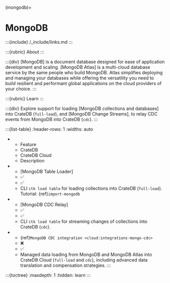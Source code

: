 (mongodb)=
# MongoDB

:::{include} /_include/links.md
:::

:::{rubric} About
:::

:::{div}
[MongoDB] is a document database designed for ease of application development and scaling.
[MongoDB Atlas] is a multi-cloud database service by the same people who build MongoDB.
Atlas simplifies deploying and managing your databases while offering the versatility
you need to build resilient and performant global applications on the cloud providers
of your choice.
:::

:::{rubric} Learn
:::

:::{div}
Explore support for loading [MongoDB collections and databases] into CrateDB (`full-load`),
and [MongoDB Change Streams], to relay CDC events from MongoDB into CrateDB (`cdc`).
:::

:::{list-table}
:header-rows: 1
:widths: auto

*   - Feature
    - CrateDB
    - CrateDB Cloud
    - Description 
*   - [MongoDB Table Loader]
    - ✅
    - ✅
    - CLI `ctk load table` for loading collections into CrateDB (`full-load`).
      Tutorial: {ref}`import-mongodb`
*   - [MongoDB CDC Relay]
    - ✅
    - ✅
    - CLI `ctk load table` for streaming changes of collections into CrateDB (`cdc`).
*   - {ref}`MongoDB CDC integration <cloud:integrations-mongo-cdc>`
    - ❌
    - ✅
    - Managed data loading from MongoDB and MongoDB Atlas into CrateDB Cloud
      (`full-load` and `cdc`), including advanced data translation and compensation
      strategies.
:::

:::{toctree}
:maxdepth: 1
:hidden:
learn
:::
